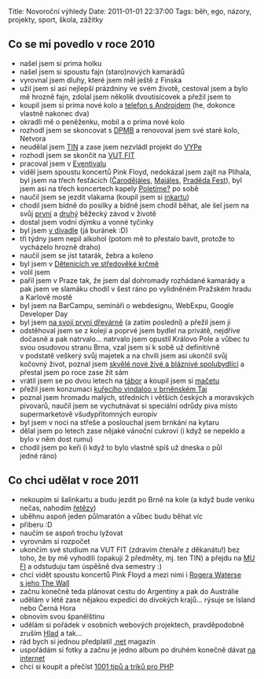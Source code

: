 Title: Novoroční výhledy
Date: 2011-01-01 22:37:00
Tags: běh, ego, názory, projekty, sport, škola, zážitky

## Co se mi povedlo v roce 2010

-   našel jsem si prima holku
-   našel jsem si spoustu fajn (staro)nových kamarádů
-   vyrovnal jsem dluhy, které jsem měl ještě z Finska
-   užil jsem si asi nejlepší prázdniny ve svém životě, cestoval
    jsem a bylo mě hrozně fajn, zdolal jsem několik dvoutisícovek a
    přežil jsem to
-   koupil jsem si prima nové kolo a
    [telefon s Androidem](http://www.htc.com/www/product/hero/overview.html)
    (he, dokonce vlastně nakonec dva)
-   okradli mě o peněženku, mobil a o prima nové kolo
-   rozhodl jsem se skoncovat s [DPMB](http://www.dpmb.cz/) a
    renovoval jsem své staré kolo, Netvora
-   neudělal jsem [TIN](http://www.fit.vutbr.cz/study/courses/TIN/)
    a zase jsem nezvládl projekt
    do [VYPe](http://www.fit.vutbr.cz/study/courses/VYPe/)
-   rozhodl jsem se skončit na [VUT FIT](http://www.fit.vutbr.cz/)
-   pracoval jsem v [Eventivalu](http://www.eventival.com/)
-   viděl jsem spoustu koncertů Pink Floyd, nedokázal jsem zajít na
    Plíhala, byl jsem na třech fesťácích
    ([Čarodějáles](http://www.carodejales.cz/),
    [Majáles](http://www.majales.cz/),
    [Praděda Fest](http://www.pradeda.cz/)), byl jsem asi na třech
    koncertech kapely [Poletíme?](http://www.poletime.info) po sobě
-   naučil jsem se jezdit vlakama (koupil jsem si
    [inkartu](http://www.inkarta.cz/))
-   chodil jsem bídně do posilky a bídně jsem chodil běhat, ale šel
    jsem na svůj [první](http://www.behluzankami.cz/) a
    [druhý](http://www.vokolopriglu.cz/) běžecký závod v životě
-   dostal jsem vodní dýmku a vonné tyčinky
-   byl jsem [v divadle](http://www.ndbrno.cz/reduta/nemecky-obed)
    (já buránek :D)
-   tři týdny jsem nepil alkohol (potom mě to přestalo bavit,
    protože to vycházelo hrozně draho)
-   naučil jsem se jíst tatarák, žebra a koleno
-   byl jsem
    v [Dětenicích ve středověké krčmě](http://www.krcmadetenice.cz/)
-   volil jsem
-   pařil jsem v Praze tak, že jsem dal dohromady rozhádané
    kamarády a pak jsem ve slamáku chodil v šest ráno po vylidněném
    Pražském hradu a Karlově mostě
-   byl jsem na BarCampu, semináři o webdesignu, WebExpu, Google
    Developer Day
-   byl jsem
    [na svojí první dřevárně](http://lumenn.blog.cz/1006/divci-valka-zazitky-fotky)
    (a zatím poslední) a přežil jsem ji
-   odstěhoval jsem se z kolejí a poprvé jsem bydlel na privátě,
    nejdříve dočasně a pak natrvalo… natrvalo jsem opustil Královo Pole
    a vůbec tu svou osudovou stranu Brna, vzal jsem si k sobě už
    definitivně v podstatě veškerý svůj majetek a na chvíli jsem asi
    ukončil svůj kočovný život, poznal jsem
    [skvělé nové živé a bláznivé spolubydlící](http://twitter.com/littlemaple/bytc7)
    a přestal jsem po roce zase žít sám
-   vrátil jsem se po dvou letech na
    [tábor](http://www.taborprekvapeni.net/) a koupil jsem
    si [mačetu](http://www.profi-technika.cz/fiskars-maceta-126000-4929)
-   přežil jsem konzumaci
    [kuřecího vindaloo v brněnském Taj](http://www.tajbrno.cz/)
-   poznal jsem hromadu malých, středních i větších českých a
    moravských pivovarů, naučil jsem se vychutnávat si speciální odrůdy
    piva místo supermarketově všudypřítomných europiv
-   byl jsem v noci na střeše a poslouchal jsem brnkání na kytaru
-   dělal jsem po letech zase nějaké vánoční cukroví (i když se
    nepeklo a bylo v něm dost rumu)
-   chodil jsem po keři (i když to bylo vlastně spíš už dneska
    o půl jedné ráno)

## Co chci udělat v roce 2011

-   nekoupím si šalinkartu a budu jezdit po Brně na kole (a když
    bude venku nečas, nahodím
    [řetězy](http://www.dutchbikeco.com/_blog/Dutch_Bike_Co_Weblog/post/Seattle_Snowpocalypse/))
-   uběhnu aspoň jeden půlmaratón a vůbec budu běhat víc
-   přiberu :D
-   naučím se aspoň trochu lyžovat
-   vyrovnám si rozpočet
-   ukončím své studium na VUT FIT (zdravím čtenáře z děkanátu!)
    bez toho, že by mě vyhodili (opakuji 2 předměty, mj. ten TIN) a
    přejdu na [MU FI](http://www.fi.muni.cz/) a odstuduju tam úspěšně
    dva semestry :)
-   chci vidět spoustu koncertů Pink Floyd a mezi nimi
    i [Rogera Waterse s jeho The Wall](http://www.o2arena.cz/O2arena/eventDetail.aspx?docid=19081863)
-   začnu konečně teda plánovat cestu do Argentiny a pak do
    Austrálie
-   udělám v létě zase nějakou expedici do divokých krajů… rýsuje
    se Island nebo Černá Hora
-   obnovím svou španělštinu
-   udělám si pořádek v osobních webových projektech, pravděpodobně
    zruším [Hlad](http://hlad.javorek.net/) a tak…
-   rád bych si jednou předplatil [.net](http://www.netmag.co.uk/)
    magazín
-   uspořádám si fotky a začnu je jedno album po druhém konečně
    dávat [na internet](http://picasaweb.google.com/jan.javorek)
-   chci si koupit a přečíst
    [1001 tipů a triků pro PHP](http://php.vrana.cz/kniha-1001-tipu-a-triku-pro-php.php)